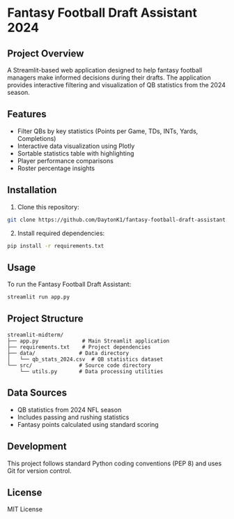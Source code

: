 # Fantasy Football Draft Assistant 2024

## Project Overview
A Streamlit-based web application designed to help fantasy football managers make informed decisions during their drafts. The application provides interactive filtering and visualization of QB statistics from the 2024 season.

## Features
- Filter QBs by key statistics (Points per Game, TDs, INTs, Yards, Completions)
- Interactive data visualization using Plotly
- Sortable statistics table with highlighting
- Player performance comparisons
- Roster percentage insights

## Installation
1. Clone this repository:
```bash
git clone https://github.com/DaytonK1/fantasy-football-draft-assistant.git
```

2. Install required dependencies:
```bash
pip install -r requirements.txt
```

## Usage
To run the Fantasy Football Draft Assistant:
```bash
streamlit run app.py
```

## Project Structure
```
streamlit-midterm/
├── app.py              # Main Streamlit application
├── requirements.txt    # Project dependencies
├── data/              # Data directory
│   └── qb_stats_2024.csv  # QB statistics dataset
└── src/               # Source code directory
    └── utils.py       # Data processing utilities
```

## Data Sources
- QB statistics from 2024 NFL season
- Includes passing and rushing statistics
- Fantasy points calculated using standard scoring

## Development
This project follows standard Python coding conventions (PEP 8) and uses Git for version control.

## License
MIT License
